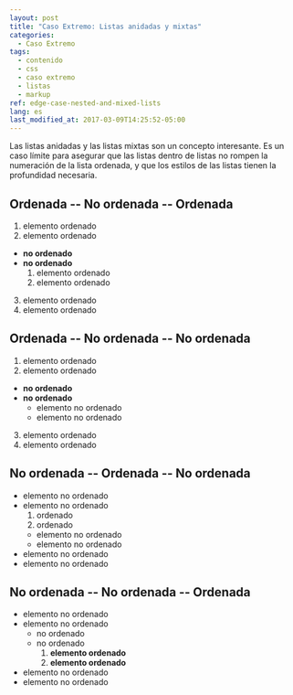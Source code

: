 ```yaml
---
layout: post
title: "Caso Extremo: Listas anidadas y mixtas"
categories:
  - Caso Extremo
tags:
  - contenido
  - css
  - caso extremo
  - listas
  - markup
ref: edge-case-nested-and-mixed-lists
lang: es
last_modified_at: 2017-03-09T14:25:52-05:00
---
```


Las listas anidadas y las listas mixtas son un concepto interesante. Es un caso límite para asegurar que las listas dentro de listas no rompen la numeración de la lista ordenada, y que los estilos de las listas tienen la profundidad necesaria.

## Ordenada -- No ordenada -- Ordenada

1. elemento ordenado
2. elemento ordenado
  * **no ordenado**
  * **no ordenado**
    1. elemento ordenado
    2. elemento ordenado
3. elemento ordenado
4. elemento ordenado

## Ordenada -- No ordenada -- No ordenada

1. elemento ordenado
2. elemento ordenado
  * **no ordenado**
  * **no ordenado**
    * elemento no ordenado
    * elemento no ordenado
3. elemento ordenado
4. elemento ordenado

## No ordenada -- Ordenada -- No ordenada

* elemento no ordenado
* elemento no ordenado
  1. ordenado
  2. ordenado
    * elemento no ordenado
    * elemento no ordenado
* elemento no ordenado
* elemento no ordenado

## No ordenada -- No ordenada -- Ordenada

* elemento no ordenado
* elemento no ordenado
  * no ordenado
  * no ordenado
    1. **elemento ordenado**
    2. **elemento ordenado**
* elemento no ordenado
* elemento no ordenado
